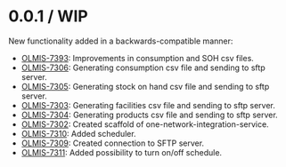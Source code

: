 0.0.1 / WIP
==================

New functionality added in a backwards-compatible manner:
* [OLMIS-7393](https://openlmis.atlassian.net/browse/OLMIS-7393): Improvements in consumption and SOH csv files.
* [OLMIS-7306](https://openlmis.atlassian.net/browse/OLMIS-7306): Generating consumption csv file and sending to sftp server.
* [OLMIS-7305](https://openlmis.atlassian.net/browse/OLMIS-7305): Generating stock on hand csv file and sending to sftp server.
* [OLMIS-7303](https://openlmis.atlassian.net/browse/OLMIS-7303): Generating facilities csv file and sending to sftp server.
* [OLMIS-7304](https://openlmis.atlassian.net/browse/OLMIS-7304): Generating products csv file and sending to sftp server.
* [OLMIS-7302](https://openlmis.atlassian.net/browse/OLMIS-7302): Created scaffold of one-network-integration-service.
* [OLMIS-7310](https://openlmis.atlassian.net/browse/OLMIS-7310): Added scheduler.
* [OLMIS-7309](https://openlmis.atlassian.net/browse/OLMIS-7309): Created connection to SFTP server.
* [OLMIS-7311](https://openlmis.atlassian.net/browse/OLMIS-7311): Added possibility to turn on/off schedule.

